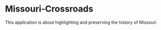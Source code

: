 # Missouri-Crossroads
This application is about highlighting and preserving the history of Missouri 
